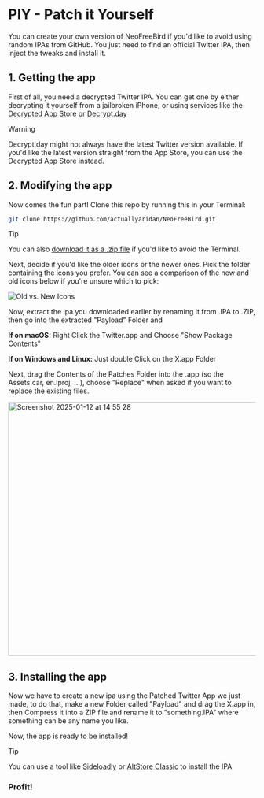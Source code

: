 # PIY - Patch it Yourself
You can create your own version of NeoFreeBird if you'd like to avoid using random IPAs from GitHub. You just need to find an official Twitter IPA, then inject the tweaks and install it.

## 1. Getting the app
First of all, you need a decrypted Twitter IPA. You can get one by either decrypting it yourself from a jailbroken iPhone, or using services like the [Decrypted App Store](https://armconverter.com/decryptedappstore/us) or [Decrypt.day](https://decrypt.day)

> [!WARNING]  
> Decrypt.day might not always have the latest Twitter version available. If you'd like the latest version straight from the App Store, you can use the Decrypted App Store instead.

## 2. Modifying the app
Now comes the fun part! Clone this repo by running this in your Terminal: 
```bash
git clone https://github.com/actuallyaridan/NeoFreeBird.git
```

> [!TIP]
> You can also [download it as a .zip file](https://github.com/actuallyaridan/NeoFreeBird/archive/refs/heads/main.zip) if you'd like to avoid the Terminal.

Next, decide if you'd like the older icons or the newer ones. Pick the folder containing the icons you prefer. You can see a comparison of the new and old icons below if you're unsure which to pick:

![Old vs. New Icons](https://github.com/user-attachments/assets/1b52957c-c177-4080-ac58-1cdcfd868747)
  

Now, extract the ipa you downloaded earlier by renaming it from .IPA to .ZIP, then go into the extracted "Payload" Folder and 

**If on macOS:** Right Click the Twitter.app and Choose "Show Package Contents"

**If on Windows and Linux:** Just double Click on the X.app Folder

Next, drag the Contents of the Patches Folder into the .app (so the Assets.car, en.lproj, ...), choose "Replace" when asked if you want to replace the existing files.

<img width="516" alt="Screenshot 2025-01-12 at 14 55 28" src="https://github.com/user-attachments/assets/682c6519-16b8-4471-a9bb-0e5d7d80245d" />


## 3. Installing the app

Now we have to create a new ipa using the Patched Twitter App we just made, to do that, make a new Folder called "Payload" and drag the X.app in, then Compress it into a ZIP file and rename it to "something.IPA" where something can be any name you like.

Now, the app is ready to be installed! 

> [!TIP]
> You can use a tool like [Sideloadly](https://sideloadly.io) or [AltStore Classic](https://altstore.io) to install the IPA

### Profit!
